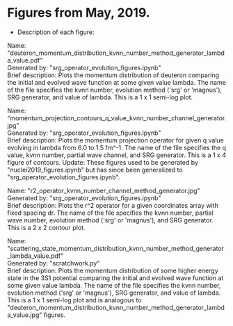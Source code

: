 # Figures from May, 2019.


* Description of each figure:

Name: "deuteron_momentum_distribution_kvnn_number_method_generator_lambda_value.pdf"<br/>
Generated by: "srg_operator_evolution_figures.ipynb" <br/>
Brief description: Plots the momentum distribution of deuteron comparing the initial and evolved wave function at some given value lambda. The name of the file specifies the kvnn number, evolution method ('srg' or 'magnus'), SRG generator, and value of lambda. This is a 1 x 1 semi-log plot.

Name: “momentum_projection_contours_q_value_kvnn_number_channel_generator.jpg”<br/>
Generated by: "srg_operator_evolution_figures.ipynb"<br/>
Brief description: Plots the momentum projection operator for given q value evolving in lambda from 6.0 to 1.5 fm^-1. The name of the file specifies the q value, kvnn number, partial wave channel, and SRG generator. This is a 1 x 4 figure of contours.
Update: These figures used to be generated by "nuclei2019_figures.ipynb" but has since been generalized to "srg_operator_evolution_figures.ipynb".

Name: "r2_operator_kvnn_number_channel_method_generator.jpg"<br/>
Generated by: "srg_operator_evolution_figures.ipynb"<br/>
Brief description: Plots the r^2 operator for a given coordinates array with fixed spacing dr. The name of the file specifies the kvnn number, partial wave number, evolution method ('srg' or 'magnus'), and SRG generator. This is a 2 x 2 contour plot.

Name: "scattering_state_momentum_distribution_kvnn_number_method_generator_lambda_value.pdf"<br/>
Generated by: "scratchwork.py" <br/>
Brief description: Plots the momentum distribution of some higher energy state in the 3S1 potential comparing the initial and evolved wave function at some given value lambda. The name of the file specifies the kvnn number, evolution method ('srg' or 'magnus'), SRG generator, and value of lambda. This is a 1 x 1 semi-log plot and is analogous to "deuteron_momentum_distribution_kvnn_number_method_generator_lambda_value.jpg" figures.
